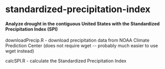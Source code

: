 # standardized-precipitation-index
#### Analyze drought in the contiguous United States with the Standardized Precipitation Index (SPI)

downloadPrecip.R - download precipitation data from NOAA Climate Prediction Center (does not require wget -- probably much easier to use wget instead)

calcSPI.R - calculate the Standardized Precipitation Index

